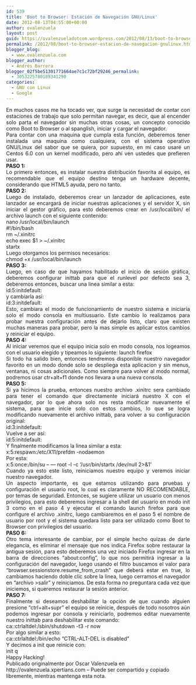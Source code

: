 ```yaml
---
id: 539
title: 'Boot to Browser: Estación de Navegación GNU/Linux'
date: 2012-08-13T04:55:00+00:00
author: ovalenzuela
layout: post
guid: https://ovalenzueladotcom.wordpress.com/2012/08/13/boot-to-browser-estacion-de-navegacion-gnulinux
permalink: /2012/08/boot-to-browser-estacion-de-navegacion-gnulinux.html
blogger_blog:
  - www.ovalenzuela.com
blogger_author:
  - Andrés Barrera
blogger_02f5be51301771664ae7c1c72bf29246_permalink:
  - 3053225780189341290
categories:
  - GNU con Linux
  - Google
---
```

<div align="justify">
</div>

<div align="justify">
</div>

<div align="justify">
</div>

<div align="justify">
</div>

<div align="justify">
</div>

<div align="justify">
  <span>En muchos casos me ha tocado ver, que surge la necesidad de contar con estaciones de trabajo que solo permitan navegar, es decir, que al encender solo parta el navegador sin muchas otras cosas, un concepto conocido como Boot to Browser o al spanglish, iniciar y cargar el navegador.</span>
</div>

<div align="justify">
  <span><span>Para contar con una maquina que cumpla esta función, deberemos tener instalada una maquina como cualquiera, con el sistema operativo GNU/Linux del sabor que se quiera, por supuesto, en mi caso usaré un Centos 6.0 con un kernel modificado, pero ahí ven ustedes que prefieren usar.</span></span>
</div>

<div align="justify">
</div>

<div align="justify">
  <span><span><b>PASO 1:</b></span></span>
</div>

<div align="justify">
  <span><span>Lo primero entonces, es instalar nuestra distribución favorita al equipo, es recomendable que el equipo destino tenga un hardware decente, considerando que HTML5 ayuda, pero no tanto.</span></span>
</div>

<div align="justify">
</div>

<div align="justify">
  <span><span><b>PASO 2:</b></span></span>
</div>

<div align="justify">
  <span><span>Luego de instalado, deberemos crear un lanzador de aplicaciones, este lanzador se encargará de iniciar nuestras aplicaciones y el servidor X, sin iniciar el gestor gráfico, para esto deberemos crear en /usr/local/bin/ el archivo launch con el siguiente contenido:</span></span>
</div>

<div align="justify">
  <span><span>nano /usr/local/bin/launch</span></span>
</div>

<div align="justify">
  <span><span>#!/bin/bash</span></span>
</div>

<div align="justify">
  <span><span>rm ~/.xinitrc</span></span>
</div>

<div align="justify">
  <span><span>echo exec $1 > ~/.xinitrc</span></span>
</div>

<div align="justify">
  <span><span>startx</span></span>
</div>

<div align="justify">
  <span><span>Luego otorgamos los permisos necesarios:</span></span>
</div>

<div align="justify">
  <span><span>chmod +x /usr/local/bin/launch</span></span>
</div>

<div align="justify">
</div>

<div align="justify">
  <span><span><b>PASO 3:</b></span></span>
</div>

<div align="justify">
  <span><span>Luego, en caso de que hayamos habilitado el inicio de sesión gráfica, deberemos configurar inittab para que el runlevel por defecto sea 3, deberemos entonces, buscar una linea similar a esta:</span></span>
</div>

<div align="justify">
  <span><span>id:5:initdefault:</span></span>
</div>

<div align="justify">
  <span><span>y cambiarla así:</span></span>
</div>

<div align="justify">
  <span><span>id:3:initdefault:</span></span>
</div>

<div align="justify">
  <span><span>Esto, cambiara el modo de funcionamiento de nuestro sistema e iniciaría solo el modo consola en multiusuario. Este cambio lo realizamos para probar nuestra configuración antes de dejarlo listo, claro que existen muchas maneras para probar, pero la mas simple es aplicar estos cambios y reiniciar el equipo.</span></span>
</div>

<div align="justify">
</div>

<div align="justify">
  <span><span><b>PASO 4:</b></span></span>
</div>

<div align="justify">
  <span><span>Al iniciar veremos que el equipo inicia solo en modo consola, nos logeamos con el usuario elegido y tipeamos lo siguiente: launch firefox</span></span>
</div>

<div align="justify">
  <span><span>Si todo ha salido bien, entonces tendremos disponible nuestro navegador favorito en un modo donde solo se despliega esta aplicacion y sin menus, ventanas, ni cosas adicionales. Como siempre para volver al modo normal, podremos usar ctr+alt+f1 donde nos llevara a una nueva consola.</span></span>
</div>

<div align="justify">
</div>

<div align="justify">
  <span><span><b>PASO 5:</b></span></span>
</div>

<div align="justify">
  <span><span>Si ya hicimos la prueba, entonces nuestro archivo .xinitrc sera cambiado para tener el comando que directamente iniciará nuestro X con el navegador, por lo que ahora solo nos resta modificar nuevamente el sistema, para que inicie solo con estos cambios, lo que se logra modificando nuevamente el archivo inittab, para volver a su configuración original:</span></span>
</div>

<div align="justify">
  <span><span>id:3:initdefault:</span></span>
</div>

<div align="justify">
  <span><span>Vuelve a ser así:</span></span>
</div>

<div align="justify">
  <span><span>id:5:initdefault:</span></span>
</div>

<div align="justify">
  <span><span>Y finalmente modificamos la linea similar a esta:</span></span>
</div>

<div align="justify">
  <span><span>x:5:respawn:/etc/X11/prefdm -nodaemon</span></span>
</div>

<div align="justify">
  <span><span>Por esta:</span></span>
</div>

<div align="justify">
  <span><span>x:5:once:/bin/su &#8211; &#8212; root -l -c &#8216;/usr/bin/startx /dev/null 2>&1&#8217;</span></span>
</div>

<div align="justify">
  <span><span>Cuando ya esto este listo, reiniciamos nuestro equipo y veremos iniciar nuestro navegador.</span></span>
</div>

<div align="justify">
  <span><span>Un aspecto importante, es que estamos utilizando para pruebas y configuración el usuario root, lo cual es claramente NO RECOMENDABLE, por temas de seguridad. Entonces, se sugiere utilizar un usuario con menos privilegios, para esto deberemos ingresar a la shell del usuario en modo init 3 como en el paso 4 y ejecutar el comando launch firefox para que configure el archivo .xinitrc, luego cambiaremos en el paso 5 el nombre de usuario por root y el sistema quedara listo para ser utilizado como Boot to Browser con privilegios del usuario.</span></span>
</div>

<div align="justify">
</div>

<div align="justify">
  <span><span><b>PASO 6:</b></span></span>
</div>

<div align="justify">
  <span><span>Otro tema interesante de cambiar, por el simple hecho quizas de darle elegancia, es eliminar el mensaje que nos indica Firefox sobre restaurar la antigua sesión, para esto deberemos una vez iniciado Firefox ingresar en la barra de direcciones &#8220;about:config&#8221;, lo que nos permitirá ingresar a la configuración del navegador, luego usando el filtro buscamos el valor para &#8220;browser.sessionstore.resume_from_crash&#8221; que deberá estar en true, lo cambiamos haciendo doble clic sobre la linea, luego cerramos el navegador en &#8220;archivo >salir&#8221; y reiniciamos. De esta forma no preguntara cada vez que iniciemos, si queremos restaurar la sesión anterior.</span></span>
</div>

<div align="justify">
</div>

<div align="justify">
  <span><span><b>PASO 7:</b></span></span>
</div>

<div align="justify">
  <span><span>Finalmente si deseamos deshabilitar la opción de que cuando alguien presione &#8220;ctrl+alt+supr&#8221; el equipo se reinicie, después de todo nosotros aún podemos ingresar por consola y reiniciarlo, podremos editar nuevamente nuestro inittab para deshabilitar este comando:</span></span>
</div>

<div align="justify">
  <span><span>ca::ctrlaltdel:/sbin/shutdown -t3 -r now</span></span>
</div>

<div align="justify">
  <span><span>Por algo similar a esto:</span></span>
</div>

<div align="justify">
  <span><span>ca::ctrlaltdel:/bin/echo &#8220;CTRL-ALT-DEL is disabled&#8221;</span></span>
</div>

<div align="justify">
  <span><span>Y decimos a init que reinicie con:</span></span>
</div>

<div align="justify">
  <span><span>init q</span></span>
</div>

<div align="justify">
</div>

<div align="justify">
  <span><span>Happy Hacking!</span></span>
</div>

<div>
  Publicado originalmente por Oscar Valenzuela en http://ovalenzuela.xpertians.com &#8211; Puede ser compartido y copiado libremente, mientras mantenga esta nota.
</div>